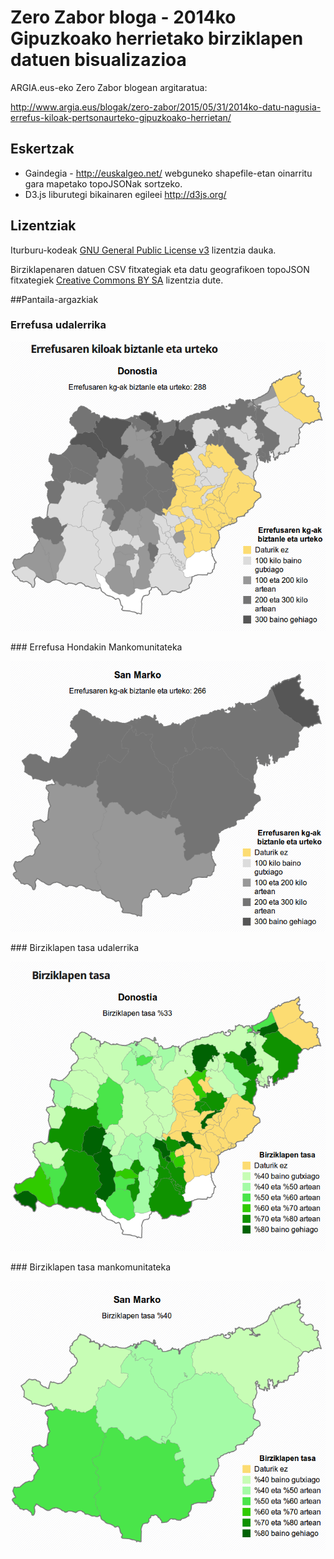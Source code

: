 # Zero Zabor bloga - 2014ko Gipuzkoako herrietako birziklapen datuen bisualizazioa

ARGIA.eus-eko Zero Zabor blogean argitaratua:

http://www.argia.eus/blogak/zero-zabor/2015/05/31/2014ko-datu-nagusia-errefus-kiloak-pertsonaurteko-gipuzkoako-herrietan/

## Eskertzak
* Gaindegia - http://euskalgeo.net/ webguneko shapefile-etan oinarritu gara mapetako topoJSONak sortzeko.
* D3.js liburutegi bikainaren egileei http://d3js.org/

## Lizentziak

Iturburu-kodeak [GNU General Public License v3](http://www.gnu.org/licenses/gpl.html) lizentzia dauka.

Birziklapenaren datuen CSV fitxategiak eta datu geografikoen topoJSON fitxategiek [Creative Commons BY SA](http://creativecommons.org/licenses/by-sa/4.0/) lizentzia dute.

##Pantaila-argazkiak
### Errefusa udalerrika
<p align="center">
  <img src="pantaila-argazkiak/2014-gipuzkoa-errefusa.png?raw=true" alt="Errefusaren udalerrikako bisualizazioaren pantaila-argazkia"/>
</p>
### Errefusa Hondakin Mankomunitateka
<p align="center">
  <img src="pantaila-argazkiak/2014-gipuzkoa-errefusa-mankomunitateak.png?raw=true" alt="Errefusaren mankomunitatekako bisualizazioaren pantaila-argazkia"/>
</p>
### Birziklapen tasa udalerrika
<p align="center">
  <img src="pantaila-argazkiak/2014-gipuzkoa-birziklapena.png?raw=true" alt="Birziklapen tasaren udalerrikako bisualizazioaren pantaila-argazkia"/>
</p>
### Birziklapen tasa mankomunitateka
<p align="center">
  <img src="pantaila-argazkiak/2014-gipuzkoa-birziklapen-tasa-mankomunitateak.png?raw=true" alt="Birziklapen tasaren mankomunitatekako bisualizazioaren pantaila-argazkia"/>
</p>